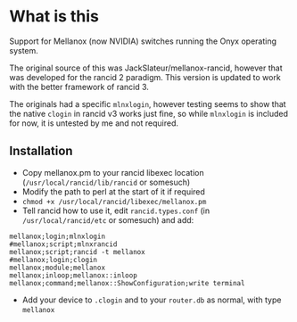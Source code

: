 What is this
===

Support for Mellanox (now NVIDIA) switches running the Onyx operating system.

The original source of this was JackSlateur/mellanox-rancid, however that was developed
for the rancid 2 paradigm.  This version is updated to work with the better
framework of rancid 3.

The originals had a specific `mlnxlogin`, however testing seems to show that
the native `clogin` in rancid v3 works just fine, so while `mlnxlogin` is included
for now, it is untested by me and not required.

Installation
---

- Copy mellanox.pm to your rancid libexec location (`/usr/local/rancid/lib/rancid` or somesuch)
- Modify the path to perl at the start of it if required
- `chmod +x /usr/local/rancid/libexec/mellanox.pm`
- Tell rancid how to use it, edit `rancid.types.conf` (in `/usr/local/rancid/etc` or somesuch)
and add:
```
mellanox;login;mlnxlogin
#mellanox;script;mlnxrancid
mellanox;script;rancid -t mellanox
#mellanox;login;clogin
mellanox;module;mellanox
mellanox;inloop;mellanox::inloop
mellanox;command;mellanox::ShowConfiguration;write terminal
```
- Add your device to `.clogin` and to your `router.db` as normal, with type `mellanox`
